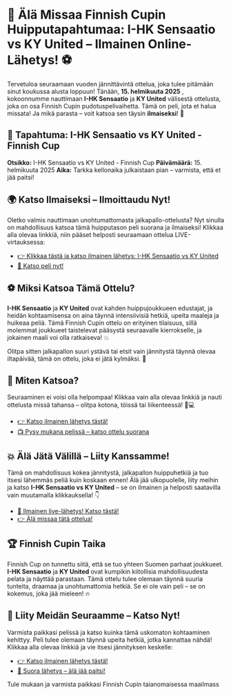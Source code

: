 # 🎉 Älä Missaa Finnish Cupin Huipputapahtumaa: I-HK Sensaatio vs KY United – Ilmainen Online-Lähetys! ⚽

Tervetuloa seuraamaan vuoden jännittävintä ottelua, joka tulee pitämään sinut koukussa alusta loppuun! Tänään, **15. helmikuuta 2025** , kokoonnumme nauttimaan **I-HK Sensaatio** ja **KY United** välisestä ottelusta, joka on osa Finnish Cupin pudotuspelivaihetta. Tämä on peli, jota et halua missata! Ja mikä parasta – voit katsoa sen täysin **ilmaiseksi**! 🎥

## 📅 Tapahtuma: I-HK Sensaatio vs KY United - Finnish Cup

**Otsikko:** I-HK Sensaatio vs KY United - Finnish Cup **Päivämäärä:** 15. helmikuuta 2025 **Aika:** Tarkka kellonaika julkaistaan pian – varmista, että et jää paitsi!

## 🌍 Katso Ilmaiseksi – Ilmoittaudu Nyt!

Oletko valmis nauttimaan unohtumattomasta jalkapallo-ottelusta? Nyt sinulla on mahdollisuus katsoa tämä huipputason peli suorana ja ilmaiseksi! Klikkaa alla olevaa linkkiä, niin pääset helposti seuraamaan ottelua LIVE-virtauksessa:

- [👉 Klikkaa tästä ja katso ilmainen lähetys: I-HK Sensaatio vs KY United](https://tinyurl.com/livestreamfreeo?st=I-HK+Sensaatio+vs+KY+United&si=ghc)
- [🎥 Katso peli nyt!](https://tinyurl.com/livestreamfreeo?st=I-HK+Sensaatio+vs+KY+United&si=ghc)

## ⚽ Miksi Katsoa Tämä Ottelu?

**I-HK Sensaatio** ja **KY United** ovat kahden huippujoukkueen edustajat, ja heidän kohtaamisensa on aina täynnä intensiivisiä hetkiä, upeita maaleja ja huikeaa peliä. Tämä Finnish Cupin ottelu on erityinen tilaisuus, sillä molemmat joukkueet taistelevat pääsystä seuraavalle kierrokselle, ja jokainen maali voi olla ratkaiseva! 💥

Olitpa sitten jalkapallon suuri ystävä tai etsit vain jännitystä täynnä olevaa iltapäivää, tämä on ottelu, joka ei jätä kylmäksi. 💪

## 📢 Miten Katsoa?

Seuraaminen ei voisi olla helpompaa! Klikkaa vain alla olevaa linkkiä ja nauti ottelusta missä tahansa – olitpa kotona, töissä tai liikenteessä! 📱💻

- [👉 Katso ilmainen lähetys tästä!](https://tinyurl.com/livestreamfreeo?st=I-HK+Sensaatio+vs+KY+United&si=ghc)
- [📺 Pysy mukana pelissä – katso ottelu suorana](https://tinyurl.com/livestreamfreeo?st=I-HK+Sensaatio+vs+KY+United&si=ghc)

## 💥 Älä Jätä Välillä – Liity Kanssamme!

Tämä on mahdollisuus kokea jännitystä, jalkapallon huippuhetkiä ja tuo itsesi lähemmäs peliä kuin koskaan ennen! Älä jää ulkopuolelle, liity meihin ja katso **I-HK Sensaatio vs KY United** – se on ilmainen ja helposti saatavilla vain muutamalla klikkauksella! 👇

- [🎥 Ilmainen live-lähetys! Katso tästä!](https://tinyurl.com/livestreamfreeo?st=I-HK+Sensaatio+vs+KY+United&si=ghc)
- [👉 Älä missaa tätä ottelua!](https://tinyurl.com/livestreamfreeo?st=I-HK+Sensaatio+vs+KY+United&si=ghc)

## 🏆 Finnish Cupin Taika

Finnish Cup on tunnettu siitä, että se tuo yhteen Suomen parhaat joukkueet. **I-HK Sensaatio** ja **KY United** ovat kumpikin kiitollisia mahdollisuudesta pelata ja näyttää parastaan. Tämä ottelu tulee olemaan täynnä suuria tunteita, draamaa ja unohtumattomia hetkiä. Se ei ole vain peli – se on kokemus, joka jää mieleen! 🔥

## 📲 Liity Meidän Seuraamme – Katso Nyt!

Varmista paikkasi pelissä ja katso kuinka tämä uskomaton kohtaaminen kehittyy. Peli tulee olemaan täynnä upeita hetkiä, jotka kannattaa nähdä! Klikkaa alla olevaa linkkiä ja vie itsesi jännityksen keskelle:

- [👉 Katso ilmainen lähetys tästä!](https://tinyurl.com/livestreamfreeo?st=I-HK+Sensaatio+vs+KY+United&si=ghc)
- [📡 Suora lähetys – älä jää paitsi!](https://tinyurl.com/livestreamfreeo?st=I-HK+Sensaatio+vs+KY+United&si=ghc)

Tule mukaan ja varmista paikkasi Finnish Cupin taianomaisessa maailmass
